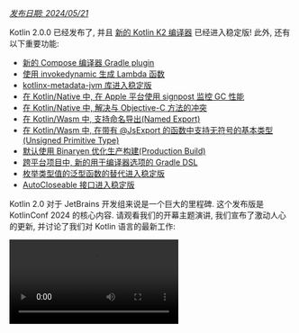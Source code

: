 [//]: # (title: Kotlin 2.0.0 中的新功能)

_[发布日期: 2024/05/21](releases.md#release-details)_

Kotlin 2.0.0 已经发布了, 并且 [新的 Kotlin K2 编译器](#kotlin-k2-compiler) 已经进入稳定版!
此外, 还有以下重要功能:

* [新的 Compose 编译器 Gradle plugin](#new-compose-compiler-gradle-plugin)
* [使用 invokedynamic 生成 Lambda 函数](#generation-of-lambda-functions-using-invokedynamic)
* [kotlinx-metadata-jvm 库进入稳定版](#the-kotlinx-metadata-jvm-library-is-stable)
* [在 Kotlin/Native 中, 在 Apple 平台使用 signpost 监控 GC 性能](#monitoring-gc-performance-with-signposts-on-apple-platforms)
* [在 Kotlin/Native 中, 解决与 Objective-C 方法的冲突](#resolving-conflicts-with-objective-c-methods)
* [在 Kotlin/Wasm 中, 支持命名导出(Named Export)](#support-for-named-export)
* [在 Kotlin/Wasm 中, 在带有 @JsExport 的函数中支持无符号的基本类型(Unsigned Primitive Type)](#support-for-unsigned-primitive-types-in-functions-with-jsexport)
* [默认使用 Binaryen 优化生产构建(Production Build)](#optimized-production-builds-by-default-using-binaryen)
* [跨平台项目中, 新的用于编译器选项的 Gradle DSL](#new-gradle-dsl-for-compiler-options-in-multiplatform-projects)
* [枚举类型值的泛型函数的替代进入稳定版](#stable-replacement-of-the-enum-class-values-generic-function)
* [AutoCloseable 接口进入稳定版](#stable-autocloseable-interface)

Kotlin 2.0 对于 JetBrains 开发组来说是一个巨大的里程碑.
这个发布版是 KotlinConf 2024 的核心内容.
请观看我们的开幕主题演讲, 我们宣布了激动人心的更新, 并讨论了我们对 Kotlin 语言的最新工作:

<video src="https://www.youtube.com/v/Ar73Axsz2YA" title="KotlinConf'24 - Keynote"/>

## IDE 支持 {id="ide-support"}

支持 Kotlin 2.0.0 的 Kotlin plugin 已经捆绑在最新的 IntelliJ IDEA 和 Android Studio 中.
你不需要在你的 IDE 中更新 Kotlin plugin.
你需要做的只是在你的构建脚本中 [变更 Kotlin 版本](configure-build-for-eap.md) 为 Kotlin 2.0.0.

* 关于 IntelliJ IDEA 对 Kotlin K2 编译器的支持, 请参见 [IDE 中的支持](#support-in-ides).
* 关于 IntelliJ IDEA 对 Kotlin 的支持, 请参见 [Kotlin 的发布版本](releases.md#ide-support).

## Kotlin K2 编译器 {id="kotlin-k2-compiler"}

完成 K2 编译器的道路是很漫长的, 但是现在 JetBrains 开发组终于准备好宣布它进入稳定版.
在 Kotlin 2.0.0 中, 默认使用新的 Kotlin K2 编译器, 并且它对于所有的编译目标平台都进入 [稳定版](components-stability.md):
JVM, Native, Wasm, 以及 JS.
新的编译器带来了很大的性能改善, 加快新的语言功能的开发, 统一了 Kotlin 支持的所有平台, 并为跨平台项目提供一个更好的架构.

JetBrains 开发组成功的编译了来自选定的用户项目以及内部项目的 1000 万行代码, 确保了新编译器的质量.
18,000 名开发者参与了编译器稳定化的过程, 在总计 80,000 项目中测试了新的 K2 编译器, 并报告他们发现的问题.

为了帮助使用者尽可能平滑的迁移到新编译器, 我们创建了 [K2 编译器迁移向导](k2-compiler-migration-guide.md).
这个向导解释了编译器的各种优点, 指出你可能遇到的各种变更, 并描述在必要的情况下如何回退到之前的版本.

在一篇 [Blog](https://blog.jetbrains.com/kotlin/2024/04/k2-compiler-performance-benchmarks-and-how-to-measure-them-on-your-projects/) 中,
我们讨论了 K2 编译器在不同项目中的性能.
如果你想要查看 K2 编译器性能的真实数据, 并找到如何在你自己的项目中收集性能基准的说明, 请阅读这篇 Blog.

你也可以观看 KotlinConf 2024 的这次演讲, 其中语言首席设计师 Michail Zarečenskij, 讨论了 Kotlin 和 K2 编译器中的功能演化:

<video src="https://www.youtube.com/v/tAGJ5zJXJ7w" title="Kotlin Language Features in 2.0 and Beyond"/>

### K2 编译器目前的限制 {id="current-k2-compiler-limitations"}

在你的 Gradle 项目中启用 K2 存在一些限制, 对于下面的情况, 可能影响使用低于 Gradle 8.3 版本的项目:

* 编译来自 `buildSrc` 的源代码.
* 编译包含的构建中的 Gradle plugin.
* 编译低于 Gradle 8.3 版本的项目中使用到的其它 Gradle plugin.
* 构建 Gradle plugin 依赖项.

如果你遇到上面提到的问题, 你可以通过下面的步骤来解决这些问题:

* 对 `buildSrc`, 任何 Gradle plugin, 以及它们的依赖项, 设置语言版本:

  ```kotlin
  kotlin {
      compilerOptions {
          languageVersion.set(org.jetbrains.kotlin.gradle.dsl.KotlinVersion.KOTLIN_1_9)
          apiVersion.set(org.jetbrains.kotlin.gradle.dsl.KotlinVersion.KOTLIN_1_9)
      }
  }
  ```

  > 如果你对指定的 task 配置语言和 API 版本, 这些值会覆盖由 `compilerOptions` 扩展设置的值.
  > 这种情况下, 语言和 API 版本不应该高于 1.9.
  >
  {style="note"}

* 更新你的项目的 Gradle 版本到 8.3 或更高版本.

### 智能类型转换(Smart Cast)的改进 {id="smart-cast-improvements"}

在特定的情况下, Kotlin 编译器能够将一个对象自动转换为一个类型, 省去你必须自己进行明确类型转换的麻烦.
这个功能称为 [智能类型转换](typecasts.md#smart-casts).
Kotlin K2 编译器能够在比以前更多的场景中进行智能类型转换.

在 Kotlin 2.0.0 中, 我们在以下方面, 对智能类型转换进行了改进:

* [局部变量与后续作用域(Further Scope)](#local-variables-and-further-scopes)
* [使用逻辑 `or` 操作符的类型检查](#type-checks-with-logical-or-operator)
* [内联(Inline)函数](#inline-functions)
* [函数类型的属性](#properties-with-function-types)
* [异常处理](#exception-handling)
* [自增(Increment)和自减(Decrement)操作符](#increment-and-decrement-operators)

#### 局部变量与后续作用域(Further Scope) {id="local-variables-and-further-scopes"}

以前, 如果一个变量在 `if` 条件中被计算为非 `null`, 那么变量会被智能类型转换.
这个变量的信息会在 `if` 代码块的作用域中继续共用.

但是, 如果你在 `if` 条件 **之外** 声明变量, 在 `if` 条件中将没有变量的信息可用, 因此它不能进行智能类型转换.
在 `when` 表达式 和 `while` 循环也会发生这样的情况.

从 Kotlin 2.0.0 开始, 如果你在 `if`, `when`, 或 `while` 条件中使用变量之前声明这个变量,
那么编译器收集的关于这个变量的所有信息, 都可以在相应的代码块中访问, 以进行智能类型转换.

如果你想要进行将布尔条件抽取到变量之类的操作, 这会很有用.
之后, 你可以给变量一个有意义的名称, 这样可以改善你的代码的可读性, 并且可以在后面的代码中重用这个变量.
例如:

```kotlin
class Cat {
    fun purr() {
        println("Purr purr")
    }
}

fun petAnimal(animal: Any) {
    val isCat = animal is Cat
    if (isCat) {
        // 在 Kotlin 2.0.0 中, 编译器能够访问 isCat 的信息,
        // 因此它知道 animal 已被智能类型转换为 Cat 类型.
        // 所以, 可以调用 purr() 函数.
        // 在 Kotlin 1.9.20 中, 编译器不知道这个智能类型转换信息
        // 因此调用 purr() 函数会发生错误.
        animal.purr()
    }
}

fun main() {
    val kitty = Cat()
    petAnimal(kitty)
    // 输出结果为: Purr purr
}
```
{kotlin-runnable="true" kotlin-min-compiler-version="2.0" id="kotlin-smart-casts-k2-local-variables" validate="false"}

#### 使用逻辑 or 操作符的类型检查 {id="type-checks-with-logical-or-operator"}

在 Kotlin 2.0.0 中, 如果你使用 `or` 操作符 (`||`) 将对象的类型检查组合起来, 会执行智能类型转换, 转换为它们最近的共通超类型.
在这次变更之前, 智能类型转换总是会转换为 `Any` 类型.

这种情况下, 你仍然需要手动检查对象类型, 然后才能访问它的属性, 或调用它的函数.
例如:

```kotlin
interface Status {
    fun signal() {}
}

interface Ok : Status
interface Postponed : Status
interface Declined : Status

fun signalCheck(signalStatus: Any) {
    if (signalStatus is Postponed || signalStatus is Declined) {
        // signalStatus 被智能类型转换为共通的超类型 Status
        signalStatus.signal()
        // 在 Kotlin 2.0.0 之前, signalStatus 被智能类型转换为 Any 类型,
        // 因此调用 signal() 函数会导致未解析的引用错误.
        // signal() 函数只有在另一次类型检查, 才能成功调用:

        // check(signalStatus is Status)
        // signalStatus.signal()
    }
}
```

> 共通超类型是联合类型(Union Type)的一种 **近似**.
> Kotlin 中不支持 [联合类型](https://en.wikipedia.org/wiki/Union_type).
>
{style="note"}

#### 内联(Inline)函数 {id="inline-functions"}

在 Kotlin 2.0.0 中, K2 编译器以不同的方式处理内联(Inline)函数, 使得它能够结合其它编译器分析, 来确定是否能够安全的进行智能类型转换.

具体来说, 内联函数现在被看作拥有一个隐含的 [`callsInPlace`](https://kotlinlang.org/api/latest/jvm/stdlib/kotlin.contracts/-contract-builder/calls-in-place.html)
契约(Contract).
这就意味着, 传递给内联函数的任何 Lambda 函数都会被原地调用(call in place).
由于 Lambda 函数被原地调用, 编译器就知道 Lambda 函数不会泄露它的函数 body 部中包含的任何变量的引用.

编译器使用这个信息, 结合其它编译器分析, 来决定是否能够对捕获的变量安全的进行智能类型转换.
例如:

```kotlin
interface Processor {
    fun process()
}

inline fun inlineAction(f: () -> Unit) = f()

fun nextProcessor(): Processor? = null

fun runProcessor(): Processor? {
    var processor: Processor? = null
    inlineAction {
        // 在 Kotlin 2.0.0 中, 编译器知道 processor 是一个局部变量,
        // inlineAction() 是一个内联函数, 因此对 processor 的引用不会泄露.
        // 所以, 可以安全的对 processor 进行智能类型转换.

        // 如果 processor 不为 null, processor 会被智能类型转换
        if (processor != null) {
            // 编译器知道 processor 不为 null, 因此不需要安全调用(safe call)
            processor.process()

            // 在 Kotlin 1.9.20, 你必须进行安全调用(safe call):
            // processor?.process()
        }

        processor = nextProcessor()
    }

    return processor
}
```

#### 函数类型的属性 {id="properties-with-function-types"}

在 Kotlin 的之前版本中, 有一个 bug, 导致类的函数类型的属性不能智能类型转换.
我们在 Kotlin 2.0.0 和 K2 编译器中修正了这个行为. 例如:

```kotlin
class Holder(val provider: (() -> Unit)?) {
    fun process() {
        // 在 Kotlin 2.0.0 中, 如果 provider 不为 null,
        // 那么 provider 会被智能类型转换
        if (provider != null) {
            // 编译器知道 provider 不为 null
            provider()

            // 在 1.9.20, 编译器不知道 provider 不为 null,
            // 因此会产生错误:
            // Reference has a nullable type '(() -> Unit)?', use explicit '?.invoke()' to make a function-like call instead
        }
    }
}
```

这个变更也适用于对 `invoke` 操作符进行重载(overload)的情况. 例如:

```kotlin
interface Provider {
    operator fun invoke()
}

interface Processor : () -> String

class Holder(val provider: Provider?, val processor: Processor?) {
    fun process() {
        if (provider != null) {
            provider()
            // 在 1.9.20 中, 编译器会产生错误:
            // Reference has a nullable type 'Provider?' use explicit '?.invoke()' to make a function-like call instead
        }
    }
}
```

#### 异常处理 {id="exception-handling"}

在 Kotlin 2.0.0 中, 我们对异常处理进行了改进, 使得智能类型转换信息能够传递到 `catch` 和 `finally` 代码块.
这个变更让你的代码更加安全, 因为编译器会追踪你的对象是不是可为 null 的类型. 例如:

```kotlin
//sampleStart
fun testString() {
    var stringInput: String? = null
    // stringInput 被智能类型转换为 String 类型
    stringInput = ""
    try {
        // 编译器知道 stringInput 不为 null
        println(stringInput.length)
        // 输出结果为: 0

        // 编译器拒绝之前的 stringInput 智能类型转换信息.
        // 现在 stringInput 的类型为 String?.
        stringInput = null

        // 产生一个异常
        if (2 > 1) throw Exception()
        stringInput = ""
    } catch (exception: Exception) {
        // 在 Kotlin 2.0.0, 编译器知道 stringInput 可以为 null,
        // 因此 stringInput 继续是可为 null 的类型.
        println(stringInput?.length)
        // 输出结果为: null

        // 在 Kotlin 1.9.20 中, 编译器认为这里不需要安全调用, 但这是不正确的.
    }
}

//sampleEnd
fun main() {
    testString()
}
```
{kotlin-runnable="true" kotlin-min-compiler-version="2.0" id="kotlin-smart-casts-k2-exception-handling"}

#### 自增(Increment)和自减(Decrement)操作符 {id="increment-and-decrement-operators"}

在 Kotlin 2.0.0 之前, 编译器不能理解在使用自增(Increment)或自减(Decrement)操作符之后, 对象类型可能会改变.
由于编译器不能准确的追踪对象类型, 你的代码可能会发生未解析的引用错误.
在 Kotlin 2.0.0 中, 解决了这个问题:

```kotlin
interface Rho {
    operator fun inc(): Sigma = TODO()
}

interface Sigma : Rho {
    fun sigma() = Unit
}

interface Tau {
    fun tau() = Unit
}

fun main(input: Rho) {
    var unknownObject: Rho = input

    // 检查 unknownObject 是否继承 Tau 接口
    // 注意, unknownObject 有可能同时继承 Rho 和 Tau 接口.
    if (unknownObject is Tau) {
        // 使用来自 Rho 接口的重载的 inc() 操作符.
        // 在 Kotlin 2.0.0 中, unknownObject 的类型被智能类型转换为 Sigma.
        ++unknownObject

        // 在 Kotlin 2.0.0 中, 编译器知道 unknownObject 的类型为 Sigma,
        // 因此可以成功的调用 sigma() 函数.
        unknownObject.sigma()

        // 在 Kotlin 1.9.20 中, 在 inc() 被调用时, 编译器不会进行智能类型转换,
        // 因此编译器仍然认为 unknownObject 的类型为 Tau.
        // 调用 sigma() 函数会抛出编译期错误.
        
        // 在 Kotlin 2.0.0 中, 编译器知道 unknownObject 类型为 Sigma,
        // 因此调用 tau() 函数会抛出编译期错误.
        unknownObject.tau()
        // Unresolved reference 'tau'

        // 在 Kotlin 1.9.20 中, 由于编译器错误的认为 unknownObject 类型为 Tau,
        // 因此可以调用 tau() 函数,
        // 但它会抛出 ClassCastException.
    }
}
```
{kotlin-runnable="true" kotlin-min-compiler-version="2.0" id="kotlin-smart-casts-k2-increment-decrement-operators" validate="false"}

### Kotlin Multiplatform 的改进 {id="kotlin-multiplatform-improvements"}

在 Kotlin 2.0.0 中, 我们在以下方面, 对与 Kotlin Multiplatform 相关的 K2 编译器进行了改进:

* [在编译时分离共通源代码和平台源代码](#separation-of-common-and-platform-sources-during-compilation)
* [预期与实际声明(Expected and Actual Declarations)的不同可见度级别](#different-visibility-levels-of-expected-and-actual-declarations)

#### 在编译时分离共通源代码和平台源代码 {id="separation-of-common-and-platform-sources-during-compilation"}

之前, Kotlin 编译器的设计使得它在编译时不能分离共通源代码集和平台源代码集.
结果, 共通代码可以访问平台代码, 导致平台之间的行为不同.
此外, 共通代码使用的一些编译器设置和依赖项也会被泄露到平台代码中.

在 Kotlin 2.0.0 中, 我们的新的 Kotlin K2 编译器的实现包括了编译方案的重新设计, 以确保共通源代码集和平台源代码集严格分离.
当你使用 [预期(Expected)与实际(Actual) 函数](multiplatform-expect-actual.md#expected-and-actual-functions) 时, 这个变更最为明显.
之前, 你的共通代码中的函数调用, 可以被解析为平台代码中的函数. 例如:

<table>
   <tr>
       <td>共通代码</td>
       <td>平台代码</td>
   </tr>
   <tr>
<td>

```kotlin
fun foo(x: Any) = println("common foo")

fun exampleFunction() {
    foo(42)
}
```

</td>
<td>

```kotlin
// JVM
fun foo(x: Int) = println("platform foo")

// JavaScript
// 在 JavaScript 平台上, 没有 foo() 函数的重载
```

</td>
</tr>
</table>

在这个示例中, 共通代码运行在不同平台上时, 会出现不同的行为:

* 在 JVM 平台上, 在共通代码中调用 `foo()` 函数, 导致平台代码的 `foo()` 函数被调用,
  结果是 `platform foo`.
* 在 JavaScript 平台上, 在共通代码中调用 `foo()` 函数导致, 共通代码的 `foo()` 函数被调用,
  结果是 `common foo`, 因为平台代码中没有这个函数可用.

在 Kotlin 2.0.0 中, 共通代码不能访问平台代码, 因此两个平台都会成功的将 `foo()` 函数解析为共通代码中的 `foo()` 函数 : `common foo`.

除了改进平台之间的行为一致性之外, 我们还努力修正了在 IntelliJ IDEA 或 Android Studio 与编译器之间存在行为冲突的情况.
例如, 当你使用 [预期类与实际类](multiplatform-expect-actual.md#expected-and-actual-classes) 时,
会发生下面的情况:

<table>
   <tr>
       <td>共通代码</td>
       <td>平台代码</td>
   </tr>
   <tr>
<td>

```kotlin
expect class Identity {
    fun confirmIdentity(): String
}

fun common() {
    // 在 2.0.0 之前,
    // 会导致 IDE 独有的错误
    Identity().confirmIdentity()
    // RESOLUTION_TO_CLASSIFIER : Expected class
    // Identity has no default constructor.
}
```

</td>
<td>

```kotlin
actual class Identity {
    actual fun confirmIdentity() = "expect class fun: jvm"
}
```

</td>
</tr>
</table>

在这个示例中, 预期类 `Identity` 没有默认构造器, 因此在共通代码中不能成功的调用.
之前, 只有 IDE 会报告这个错误, 但在 JVM 上代码仍然能够成功编译.
但是, 现在编译器能够正确的报告错误:

```none
Expected class 'expect class Identity : Any' does not have default constructor
```

##### 解析行为不会变化的情况 {id="when-resolution-behavior-doesn-t-change"}

我们还在迁移到新的编译方案的过程中, 因此当你调用不在同一个源代码集的函数时, 解析行为仍然相同.
这个差别主要出现在, 你在共通代码中使用来自重载的情况.

假设你有一个库, 其中有 2 个 `whichFun()` 函数, 带有不同的签名:

```kotlin
// 示例库

// 模块: common
fun whichFun(x: Any) = println("common function")

// 模块: JVM
fun whichFun(x: Int) = println("platform function")
```

如果你在共通代码中调用 `whichFun()` 函数, 会被解析为库中参数类型最接近的函数:

```kotlin
// 一个在 JVM 编译目标上使用这个示例库的项目

// 模块: common
fun main() {
    whichFun(2)
    // 输出结果为: platform function
}
```

相比之下, 如果你在相同的源代码集中为 `whichFun()` 声明重载, 那么函数调用会被解析为共通代码中的函数,
因为你的代码不能访问平台相关的版本:

```kotlin
// 没有使用示例库

// 模块: common
fun whichFun(x: Any) = println("common function")

fun main() {
    whichFun(2)
    // 输出结果为: common function
}

// 模块: JVM
fun whichFun(x: Int) = println("platform function")
```

与跨平台库类似, 由于 `commonTest` 模块是在单独的源代码集中, 因此它仍然能够访问平台相关的代码.
因此, `commonTest` 模块中的函数调用的解析, 与旧的编译方案的行为相同.

将来, 这些保留不变的情况, 会变得与新的编译方案更加一致.

#### 预期与实际声明(Expected and Actual Declarations)的不同可见度级别 {id="different-visibility-levels-of-expected-and-actual-declarations"}

在 Kotlin 2.0.0 之前, 如果你在 Kotlin Multiplatform 项目中使用 [预期与实际声明(Expected and Actual Declarations)](multiplatform-expect-actual.md), 它们必须具有相同的 [可见度级别](visibility-modifiers.md).
Kotlin 2.0.0 现在也支持不同的可见度级别, 但 **只允许** 实际声明比预期声明 _更加_ 宽松.
例如:

```kotlin
expect internal class Attribute // 可见度为 internal
actual class Attribute          // 可见度默认为 public, 更加宽松
```

类似的, 如果你在实际声明中使用 [类型别名](type-aliases.md), **低层类型** 的可见度应该与预期声明相同, 或更加宽松.
例如:

```kotlin
expect internal class Attribute                 // 可见度为 internal
internal actual typealias Attribute = Expanded

class Expanded                                  // 可见度默认为 public, 更加宽松
```

### 编译器 plugin 支持 {id="compiler-plugins-support"}

目前, Kotlin K2 编译器支持以下 Kotlin 编译器 plugin:

* [`all-open`](all-open-plugin.md)
* [AtomicFU](https://github.com/Kotlin/kotlinx-atomicfu)
* [`jvm-abi-gen`](https://github.com/JetBrains/kotlin/tree/master/plugins/jvm-abi-gen)
* [`js-plain-objects`](https://github.com/JetBrains/kotlin/tree/master/plugins/js-plain-objects)
* [kapt](whatsnew1920.md#preview-kapt-compiler-plugin-with-k2)
* [Lombok](lombok.md)
* [`no-arg`](no-arg-plugin.md)
* [Parcelize](https://plugins.gradle.org/plugin/org.jetbrains.kotlin.plugin.parcelize)
* [SAM with receiver](sam-with-receiver-plugin.md)
* [serialization](serialization.md)
* [Power-assert](power-assert.md)

此外, Kotlin K2 编译器还支持:

* [Jetpack Compose](https://developer.android.com/jetpack/compose) 编译器 plugin 2.0.0,
  [已被移动进入到 Kotlin 代码仓库](https://android-developers.googleblog.com/2024/04/jetpack-compose-compiler-moving-to-kotlin-repository.html).
* [Kotlin Symbol Processing (KSP) plugin](ksp-overview.md) 从 [KSP2](https://android-developers.googleblog.com/2023/12/ksp2-preview-kotlin-k2-standalone.html) 开始的版本.

> 如果你使用任何其它编译器 plugin, 请查看它们的文档, 确定它们是否与 K2 兼容.
>
{style="tip"}

### Kotlin Power-assert 编译器 plugin (实验性功能) {id="experimental-kotlin-power-assert-compiler-plugin"}

> Kotlin Power-assert plugin 是 [实验性功能](components-stability.md#stability-levels-explained).
> 它随时有可能变更.
>
{style="warning"}

Kotlin 2.0.0 引入了实验性的 Power-assert 编译器 plugin.
这个 plugin 会在失败消息中包含上下文信息, 让调试更加容易, 更加高效, 改善编写测试的体验.

开发者经常需要使用复杂的断言库来编写有效的测试.
Power-assert plugin 能够简化这个过程, 它会自动生成失败消息, 其中包含断言表达式的中间值.
这可以帮助开发者款素理解测试失败的原因.

当一个断言在测试中失败时, 改进的错误消息会显示断言中所有变量和子表达式的值, 可以清楚的看出, 是条件的哪部分导致了失败.
对于检查多个条件的复杂断言, 这会特别有用.

要在你的项目中启用这个 plugin, 请在你的 `build.gradle(.kts)` 文件中配置它:

<tabs group="build-script">
<tab title="Kotlin" group-key="kotlin">

```kotlin
plugins {
    kotlin("multiplatform") version "2.0.0"
    kotlin("plugin.power-assert") version "2.0.0"
}

powerAssert {
    functions = listOf("kotlin.assert", "kotlin.test.assertTrue")
}
```

</tab>
<tab title="Groovy" group-key="groovy">

```groovy
plugins {
    id 'org.jetbrains.kotlin.multiplatform' version '2.0.0'
    id 'org.jetbrains.kotlin.plugin.power-assert' version '2.0.0'
}

powerAssert {
    functions = ["kotlin.assert", "kotlin.test.assertTrue"]
}
```

</tab>
</tabs>

详情请参见 [Kotlin Power-assert plugin 文档](power-assert.md).

### 如何启用 Kotlin K2 编译器 {id="how-to-enable-the-kotlin-k2-compiler"}

从 Kotlin 2.0.0 开始, Kotlin K2 编译器默认启用. 不需要额外的操作.

### 在 Kotlin Playground 中试用 Kotlin K2 编译器 {id="try-the-kotlin-k2-compiler-in-kotlin-playground"}

Kotlin Playground 支持 2.0.0 发布版. [去看看吧!](https://pl.kotl.in/czuoQprce)

### IDE 中的支持 {id="support-in-ides"}

默认情况下, IntelliJ IDEA 和 Android Studio 仍然使用之前的编译器进行代码分析, 代码完成, 高亮, 以及其它与 IDE 相关的功能.
要在你的 IDE 中得到完整的 Kotlin 2.0 体验, 请启用 K2 模式.

在你的 IDE 中, 进入 **Settings** | **Languages & Frameworks** | **Kotlin**, 并选择 **Enable K2 mode** 选项.
IDE 使用它的 K2 模式分析你的代码.

![启用 K2 模式](k2-mode.png){width=200}

启用 K2 模式之后, 由于编译器行为的变化, 你可能会注意到 IDE 分析中的不同.
关于新的 K2 编译器与以前版本的不同, 详情请参见我们的 [迁移向导](k2-compiler-migration-guide.md).

* 关于 K2 模式, 更多详情请参见 [我们的 Blog](https://blog.jetbrains.com/idea/2024/11/k2-mode-becomes-stable/).
* 我们正在积极收集关于 K2 模式的反馈意见, 因此请在我们的 [公开 Slack 频道](https://kotlinlang.slack.com/archives/C0B8H786P) 中分享你的看法.

### 留下你对新的 K2 编译器的反馈意见 {id="leave-your-feedback-on-the-new-k2-compiler"}

我们非常感谢你的反馈意见!

* 如果你遇到的新的 K2 编译器的任何问题, 请在 [我们的问题追踪系统](https://kotl.in/issue) 中报告.
* [启用 "Send usage statistics" 选项](https://www.jetbrains.com/help/idea/settings-usage-statistics.html),
  允许 JetBrains 收集关于 K2 使用状况的匿名数据.

## Kotlin/JVM {id="kotlin-jvm"}

从 2.0.0 版开始, 编译器能够生成包含 Java 22 字节码的类.
这个版本还带来了以下变更:

* [使用 invokedynamic 生成 Lambda 函数](#generation-of-lambda-functions-using-invokedynamic)
* [kotlinx-metadata-jvm 库进入稳定版](#the-kotlinx-metadata-jvm-library-is-stable)

### 使用 invokedynamic 生成 Lambda 函数 {id="generation-of-lambda-functions-using-invokedynamic"}

Kotlin 2.0.0 引入了一个新的默认方法, 使用 `invokedynamic` 生成 Lambda 函数.
这个变更与传统的生成匿名类相比, 减少了应用程序的二进制文件大小.

从第一个版本开始, Kotlin 会将 Lambda 生成为匿名类.
但是, 从 [Kotlin 1.5.0](whatsnew15.md#lambdas-via-invokedynamic) 开始, 可以通过 `-Xlambdas=indy` 编译器选项, 生成 `invokedynamic`.
在 Kotlin 2.0.0 中, `invokedynamic` 成为 Lambda 生成的默认方法.
这个方法产生更小的二进制文件, 并使 Kotlin 与 JVM 优化保持一致, 确保应用程序能够收益于现在的和未来的 JVM 性能改进.

目前, 与通常的 Lambda 编译相比, 存在 3 个限制:

* 编译为 `invokedynamic` 的 Lambda 不能序列化.
* 实验性的 [`reflect()`](https://kotlinlang.org/api/latest/jvm/stdlib/kotlin.reflect.jvm/reflect.html)
  API 不支持使用 `invokedynamic` 生成的 Lambda.
* 在这样的 Lambda 上调用 `.toString()` 会产生可读性更差的字符串表达:

```kotlin
fun main() {
    println({})

    // 使用 Kotlin 1.9.24 和反射功能, 使用
    // () -> kotlin.Unit
    
    // 使用 Kotlin 2.0.0, 使用
    // FileKt$$Lambda$13/0x00007f88a0004608@506e1b77
}
```

要保留生成 Lambda 函数的原来的行为, 你可以使用以下方法中的某一种:

* 对特定的 Lambda 标注 `@JvmSerializableLambda` 注解.
* 使用编译器选项 `-Xlambdas=class`, 对模块中所有的 Lambda, 使用原来的方法生成.

### kotlinx-metadata-jvm 库进入稳定版 {id="the-kotlinx-metadata-jvm-library-is-stable"}

在 Kotlin 2.0.0 中, `kotlinx-metadata-jvm` 库进入 [稳定版](components-stability.md#stability-levels-explained).
现在这个库改为使用 `kotlin` 包, 以及对应的座标(coordinate), 你可以通过 `kotlin-metadata-jvm` (没有 "x") 找到它.

之前, `kotlinx-metadata-jvm` 库拥有独自的发布方案和版本.
现在, 我们将构建和发布 `kotlin-metadata-jvm` 的更新, 作为 Kotlin 发布循环的一部分,
提供与 Kotlin 标准库相同的向后兼容性保证.

`kotlin-metadata-jvm` 库提供一个 API, 读取和修改 Kotlin/JVM 编译器生成的二进制文件的元数据(metadata).

<!-- Learn more about the `kotlinx-metadata-jvm` library in the [documentation](kotlin-metadata-jvm.md). -->

## Kotlin/Native {id="kotlin-native"}

这个版本带来了以下变更:

* [使用 signpost 监控 GC 性能](#monitoring-gc-performance-with-signposts-on-apple-platforms)
* [解决与 Objective-C 方法的冲突](#resolving-conflicts-with-objective-c-methods)
* [修改了 Kotlin/Native 中编译器参数的 log 级别](#changed-log-level-for-compiler-arguments)
* [向 Kotlin/Native 明确添加了标准库和平台依赖项](#explicitly-added-standard-library-and-platform-dependencies-to-kotlin-native)
* [Gradle 配置缓存中的 Task 错误](#tasks-error-in-gradle-configuration-cache)

### 在 Apple 平台使用 signpost 监控 GC 性能 {id="monitoring-gc-performance-with-signposts-on-apple-platforms"}

之前, 只能通过查看日志来监控 Kotlin/Native 的垃圾收集器(Garbage Collector, GC)的性能.
但是, 这些日志没有与 Xcode Instruments 集成, 它是一种用来调查 iOS App 性能问题的常用工具包.

从 Kotlin 2.0.0 开始, GC 使用 Instruments 中的 signpost 来报告暂停.
Signpost 允许定制你的 App 中的日志, 因此, 现在调试 iOS App 的性能时, 你可以检查应用程序的冻结是不是由 GC 暂停引起的.

关于 GC 性能分析, 详情请参见 [文档](native-memory-manager.md#monitor-gc-performance).

### 解决与 Objective-C 方法的冲突 {id="resolving-conflicts-with-objective-c-methods"}

Objective-C 方法可以有不同的名称, 但使用相同的数量和类型的参数.
例如,
[`locationManager:didEnterRegion:`](https://developer.apple.com/documentation/corelocation/cllocationmanagerdelegate/1423560-locationmanager?language=objc)
和 [`locationManager:didExitRegion:`](https://developer.apple.com/documentation/corelocation/cllocationmanagerdelegate/1423630-locationmanager?language=objc).
在 Kotlin 中, 这些方法拥有相同的签名, 试图使用它们会导致重载(overload)冲突的错误.

以前, 你需要手动压制冲突的重载, 以避免这个编译错误.
为了改善 Kotlin 与 Objective-C 的互操作性, Kotlin 2.0.0 引入了新的 `@ObjCSignatureOverride` 注解.

这个注解指示 Kotlin 编译器忽略冲突的重载, 应对从 Objective-C 类继承了带有相同参数类型但不同参数名称的多个函数的情况.

适用这个注解也比普遍的压制错误更加安全. 这个注解只能用于覆盖 Objective-C 方法的情况,
这些方法受到支持并经过测试, 而普遍的压制错误可能会隐藏重要的错误, 并导致静默的代码破坏.

### 修改了编译器参数的 log 级别 {id="changed-log-level-for-compiler-arguments"}

在这个发布版中, Kotlin/Native Gradle task (例如 `compile`, `link`, 和
`cinterop`) 中的编译器参数 log 级别, 从 `info` 变更为 `debug`.

使用 `debug` 作为默认值, log 级别与其他 Gradle 编译 task 保持一致, 并提供详细的调试信息, 包括所有的编译器参数.

### 向 Kotlin/Native 明确添加了标准库和平台依赖项 {id="explicitly-added-standard-library-and-platform-dependencies-to-kotlin-native"}

之前, Kotlin/Native 编译器会隐含的解析标准库和平台依赖项, 导致Kotlin Gradle plugin 在不同的 Kotlin 编译目标上的工作方式不一致.

现在, 每个 Kotlin/Native Gradle 编译都会通过 `compileDependencyFiles` [编译参数](multiplatform-dsl-reference.md#compilation-parameters),
在它的编译期库路径中明确的包含标准库和平台依赖项.

### Gradle 配置缓存中的 Task 错误 {id="tasks-error-in-gradle-configuration-cache"}

从 Kotlin 2.0.0 开始, 你可能会遇到配置缓存错误, 显示以下消息:
`invocation of Task.project at execution time is unsupported`.

这个错误出现在 `NativeDistributionCommonizerTask` 和 `KotlinNativeCompile` 等 task 中.

但是, 这是一个虚假的错误.
底层问题是存在与 Gradle 配置缓存不兼容的 task, 例如 `publish*` task.

你可能无法立即理解这个差异, 因为错误消息指出了一个不同的根本原因.

由于错误报告没有明确的说明正确的错误原因, [Gradle 开发组正在处理这个问题, 以修正错误报告](https://github.com/gradle/gradle/issues/21290).

## Kotlin/Wasm {id="kotlin-wasm"}

Kotlin 2.0.0 改善了性能, 以及与 JavaScript 的互操作性:

* [默认使用 Binaryen 优化生产构建(Production Build)](#optimized-production-builds-by-default-using-binaryen)
* [支持命名导出(Named Export)](#support-for-named-export)
* [在带有 `@JsExport` 的函数中支持无符号的基本类型(Unsigned Primitive Type)](#support-for-unsigned-primitive-types-in-functions-with-jsexport)
* [在 Kotlin/Wasm 中生成 TypeScript 声明文件](#generation-of-typescript-declaration-files-in-kotlin-wasm)
* [支持捕获 JavaScript 异常](#support-for-catching-javascript-exceptions)
* [新的异常处理方案, 可以作为选项使用](#new-exception-handling-proposal-is-now-supported-as-an-option)
* [`withWasm()` 函数分为 JS 和 WASI 变体](#the-withwasm-function-is-split-into-js-and-wasi-variants)

### 默认使用 Binaryen 优化生产构建(Production Build) {id="optimized-production-builds-by-default-using-binaryen"}

Kotlin/Wasm 工具链现在会对所有的项目, 在生产编译过程中使用 [Binaryen](https://github.com/WebAssembly/binaryen) 工具, 而不是以前的手动设置方案.
根据我们的估计, 它应该能够改善运行期性能, 并减少你的项目的二进制文件大小.

> 这个变更只影响生产编译. 开发编译的过程继续保持不变.
>
{style="note"}

### 支持命名导出(Named Export) {id="support-for-named-export"}

之前, 来自 Kotlin/Wasm 的所有导出声明, 在导入到 JavaScript 时使用默认导出:

```javascript
//JavaScript:
import Module from "./index.mjs"

Module.add()
```

现在, 你可以使用名称导入每个标记了 `@JsExport` 的 Kotlin 声明:

```kotlin
// Kotlin:
@JsExport
fun add(a: Int, b: Int) = a + b
```

```javascript
//JavaScript:
import { add } from "./index.mjs"
```

命名导出使得在 Kotlin 和 JavaScript 模块之间共用代码更加容易.
它改进了可读性, 并帮助你管理模块之间的依赖.

### 在带有 @JsExport 的函数中支持无符号的基本类型(Unsigned Primitive Type) {id="support-for-unsigned-primitive-types-in-functions-with-jsexport"}

从 Kotlin 2.0.0 开始, 你可以在带有 `@JsExport` 注解的外部声明和函数中, 使用 [无符号的基本类型(Unsigned Primitive Type)](unsigned-integer-types.md), 这个注解让 Kotlin/Wasm 函数可以在 JavaScript 代码 中使用.

之前的版本存在限制, 在导出和外部声明中不能直接使用 [无符号的基本类型](unsigned-integer-types.md),
这个功能可以缓解这个限制.

现在你可以导出使用无符号基本类型作为返回类型或参数类型的函数, 并使用那些返回或使用无符号基本类型的外部声明.

关于 Kotlin/Wasm 与 JavaScript 的互操作性, 详情请参见 [文档](wasm-js-interop.md#use-javascript-code-in-kotlin).

### 在 Kotlin/Wasm 中生成 TypeScript 声明文件 {id="generation-of-typescript-declaration-files-in-kotlin-wasm"}

> 在 Kotlin/Wasm 中生成 TypeScript 声明文件是 [实验性功能](components-stability.md#stability-levels-explained).
> 它随时有可能变更或被删除.
>
{style="warning"}

在 Kotlin 2.0.0 中, Kotlin/Wasm 编译器现在能够根据你的 Kotlin 代码中的任何 `@JsExport` 声明生成 TypeScript 定义.
这些定义可以供 IDE 和 JavaScript 工具使用, 用来提供代码自动完成, 帮助进行类型检查, 并使在 JavaScript 中包含 Kotlin 代码变得更加容易.

Kotlin/Wasm 编译器会收集任何标记了 `@JsExport` 的 [顶级函数](wasm-js-interop.md#functions-with-the-jsexport-annotation),
并自动在一个 `.d.ts` 文件中生成 TypeScript 定义.

要生成 TypeScript 定义, 请在你的 `build.gradle(.kts)` 文件中, 在 `wasmJs {}` 代码块中,
添加 `generateTypeScriptDefinitions()` 函数:

```kotlin
kotlin {
    wasmJs {
        binaries.executable()
        browser {
        }
        generateTypeScriptDefinitions()
    }
}
```

### 支持捕获 JavaScript 异常 {id="support-for-catching-javascript-exceptions"}

之前, Kotlin/Wasm 代码不能捕获 JavaScript 异常, 因此难以处理由程序的 JavaScript 端产生的错误.

在 Kotlin 2.0.0 中, 我们实现了在 Kotlin/Wasm 中捕获 JavaScript 异常的功能.
这个实现允许你使用 `try-catch` 代码块, 捕获特定的类型, 例如 `Throwable` 或 `JsException`,
来正确的处理这些错误.

此外, 帮助代码无论是否发生异常都会执行的 `finally` 代码块, 也能正常工作了.
尽管我们引入了对捕获 JavaScript 异常的支持, 但在 JavaScript 异常发生时,
不会提供额外的信息, 例如调用栈.
但是, [我们正在努力实现这些功能](https://youtrack.jetbrains.com/issue/KT-68185/WasmJs-Attach-js-exception-object-to-JsException).

### 新的异常处理方案, 可以作为选项使用 {id="new-exception-handling-proposal-is-now-supported-as-an-option"}

在这个发布版中, 我们在 Kotlin/Wasm 中引入了对 WebAssembly 新版本 [异常处理方案](https://github.com/WebAssembly/exception-handling/blob/main/proposals/exception-handling/Exceptions.md)
的支持.

这个更新确保新的方案符合 Kotlin 的要求, 允许在只支持方案最新版本的虚拟机上使用 Kotlin/Wasm.

请使用 `-Xwasm-use-new-exception-proposal` 编译器选项来启用新的异常处理方案, 这个选项默认关闭.

### withWasm() 函数分为 JS 和 WASI 变体 {id="the-withwasm-function-is-split-into-js-and-wasi-variants"}

用来为层级结构模板提供 Wasm 编译目标的 `withWasm()` 函数, 已被废弃,
改为使用专门的 `withWasmJs()` 和 `withWasmWasi()` 函数.

现在你可以在树定义中, 将 WASI 和 JS 编译目标分离到不同的组.

## Kotlin/JS {id="kotlin-js"}

除了其它变更之外, 这个版本还为 Kotlin 带来了现代 JS 编译, 支持更多来自 ES2015 标准的功能:

* [新的编译目标](#new-compilation-target)
* [使用 ES2015 生成器(Generator) 编译挂起函数](#suspend-functions-as-es2015-generators)
* [向 main 函数传递参数](#passing-arguments-to-the-main-function)
* [对 Kotlin/JS 项目的逐个文件编译](#per-file-compilation-for-kotlin-js-projects)
* [集合互操作性的改善](#improved-collection-interoperability)
* [支持 createInstance()](#support-for-createinstance)
* [支持类型安全的普通(plain) JavaScript 对象](#support-for-type-safe-plain-javascript-objects)
* [支持 npm 包管理器](#support-for-npm-package-manager)
* [编译 task 的变更](#changes-to-compilation-tasks)
* [不再支持旧的 Kotlin/JS JAR artifact](#discontinuing-legacy-kotlin-js-jar-artifacts)

### 新的编译目标 {id="new-compilation-target"}

在 Kotlin 2.0.0 中, 我们对 Kotlin/JS 添加了一个新的编译目标, `es2015`.
这是一种新的方式, 可以在 Kotlin 中一次性启用所有的 ES2015 功能支持.

你可以在 `build.gradle(.kts)` 文件中这样设置:

```kotlin
kotlin {
    js {
        compilerOptions {
            target.set("es2015")
        }
    }
}
```

新的编译目标会自动启用 [ES 类和模块](whatsnew19.md#experimental-support-for-es2015-classes-and-modules),
以及新支持的 [ES 生成器](#suspend-functions-as-es2015-generators).

### 使用 ES2015 生成器(Generator) 编译挂起函数 {id="suspend-functions-as-es2015-generators"}

这个发布版引入了对 ES2015 生成器(Generator) 的 [实验性](components-stability.md#stability-levels-explained) 支持,
用于编译 [挂起函数](composing-suspending-functions.md).

使用生成器而不是状态机, 能够改善你的项目的最终捆绑包(bundle)大小.
例如, JetBrains 开发组通过使用 ES2015 生成器, 成功的将它的 Space 项目的捆绑包大小减少了 20%.

[关于 ES2015 (ECMAScript 2015, ES6), 详情请参见官方文档](https://262.ecma-international.org/6.0/).

### 向 main 函数传递参数 {id="passing-arguments-to-the-main-function"}

从 Kotlin 2.0.0 开始, 你可以为 `main()` 函数指定 `args` 的来源.
这个功能使得使用命令行和传递参数变得更加容易.

要使用这个功能, 请使用新的 `passAsArgumentToMainFunction()` 函数定义 `js {}` 代码块, 这个函数返回一个字符串数组:

```kotlin
kotlin {
    js {
        binary.executable()
        passAsArgumentToMainFunction("Deno.args")
    }
}
```

函数会在运行期执行. 它接受 JavaScript 表达式, 并将它用作 `args: Array<String>` 参数,
而不是 `main()` 函数调用.

而且, 如果你使用 Node.js 运行环境, 你可以利用一个特殊的别名.
使用它, 你可以将 `process.argv` 传递给 `args` 参数, 而不是每次都手动添加它:

```kotlin
kotlin {
    js {
        binary.executable()
        nodejs {
            passProcessArgvToMainFunction()
        }
    }
}
```

### 对 Kotlin/JS 项目的逐个文件编译 {id="per-file-compilation-for-kotlin-js-projects"}

Kotlin 2.0.0 对 Kotlin/JS 项目的输出引入了一个新的粒度选项.
你现在可以设置逐个文件的编译, 为每个 Kotlin 文件生成一个 JavaScript 文件.
它有助于显著优化最终捆绑包(bundle)的大小, 并改善程序的装载时间.

之前, 只有 2 个输出选项. Kotlin/JS 编译器可以为整个项目生成单个 `.js` 文件.
但是, 这个文件可能太大, 不便于使用.
只要你想使用来自你项目的一个函数, 你就不得不包含整个 JavaScript 文件作为依赖项.
或者, 你也可以配置编译, 对每个项目模块生成单独的 `.js` 文件.
这仍然是默认的选项.

由于模块文件也可能太大, 因此在 Kotlin 2.0.0 中, 我们添加了一个更加细粒度的输出,
为每个 Kotlin 文件生成 1 个 JavaScript 文件(如果文件包含导出声明, 则生成 2 个JavaScript 文件).
要启用逐个文件编译模式, 请执行以下步骤:

1. 向你的构建文件添加 [`useEsModules()`](whatsnew19.md#experimental-support-for-es2015-classes-and-modules) 函数,
   以支持 ECMAScript 模块:

   ```kotlin
   // build.gradle.kts
   kotlin {
       js(IR) {
           useEsModules() // 启用 ES2015 模块
           browser()
       }
   }
   ```

   你也可以使用新的 `es2015` [编译目标](#new-compilation-target) 做到这一点.

2. 适用 `-Xir-per-file` 编译器选项, 或更新你的 `gradle.properties` 文件, 如下:

   ```none
   # gradle.properties
   kotlin.js.ir.output.granularity=per-file // 默认设定是 `per-module`
   ```

### 集合互操作性的改善 {id="improved-collection-interoperability"}

从 Kotlin 2.0.0 开始, 可以将签名中包含 Kotlin 集合类型的声明导出到 JavaScript (以及 TypeScript).
对于 `Set`, `Map`, 和 `List` 集合类型, 以及它们的可变(Mutable)类型, 都是如此.

要在 JavaScript 中使用 Kotlin 集合, 首先要对需要的声明标注
[`@JsExport`](https://kotlinlang.org/api/latest/jvm/stdlib/kotlin.js/-js-export/) 注解:

```kotlin
// Kotlin
@JsExport
data class User(
    val name: String,
    val friends: List<User> = emptyList()
)

@JsExport
val me = User(
    name = "Me",
    friends = listOf(User(name = "Kodee"))
)
```

然后你就可以在 JavaScript 中, 象通常的 JavaScript 数组一样使用它们:

```javascript
// JavaScript
import { User, me, KtList } from "my-module"

const allMyFriendNames = me.friends
    .asJsReadonlyArrayView()
    .map(x => x.name) // ['Kodee']
```

> 不幸的是, 还不能在 JavaScript 中创建 Kotlin 集合.
> 我们计划在 Kotlin 2.0.20 中添加这个功能.
>
{style="note"}

### 支持 createInstance() {id="support-for-createinstance"}

从 Kotlin 2.0.0 开始, 你可以在 Kotlin/JS 编译目标中使用
[`createInstance()`](https://kotlinlang.org/api/latest/jvm/stdlib/kotlin.reflect.full/create-instance.html)
函数.
之前, 这个函数只能在 JVM 中使用.

这个函数来自 [KClass](https://kotlinlang.org/api/latest/jvm/stdlib/kotlin.reflect/-k-class/) 接口,
它创建指定的类的一个新的实例, 对于获得一个 Kotlin 类的运行期引用很有用.

### 支持类型安全的普通(plain) JavaScript 对象 {id="support-for-type-safe-plain-javascript-objects"}

> `js-plain-objects` plugin 是 [实验性功能](components-stability.md#stability-levels-explained).
> 它随时有可能变更或被删除.
> `js-plain-objects` plugin **只** 支持 K2 编译器.
>
{style="warning"}

为了更容易的使用 JavaScript API, 在 Kotlin 2.0.0 中, 我们提供了一个新的 plugin: [`js-plain-objects`](https://github.com/JetBrains/kotlin/tree/master/plugins/js-plain-objects),
你可以使用它创建类型安全的普通(plain) JavaScript 对象.
这个 plugin 检查你的代码中带有 `@JsPlainObject` 注解的所有 [外部接口](wasm-js-interop.md#external-interfaces),
并添加:

* 同伴对象(Companion Object)中的一个内联的 `invoke` 操作符函数, 你可以将它用作构造器.
* 一个 `.copy()` 函数, 你可以用它创建你的对象的一个拷贝, 同时修改它的一些属性.

例如:

```kotlin
import kotlinx.js.JsPlainObject

@JsPlainObject
external interface User {
    var name: String
    val age: Int
    val email: String?
}

fun main() {
    // 创建一个 JavaScript 对象
    val user = User(name = "Name", age = 10)
    // 复制这个对象, 并添加一个 email
    val copy = user.copy(age = 11, email = "some@user.com")

    println(JSON.stringify(user))
    // 输出结果为: { "name": "Name", "age": 10 }
    println(JSON.stringify(copy))
    // 输出结果为: { "name": "Name", "age": 11, "email": "some@user.com" }
}
```

通过这种方式创建任何 JavaScript 对象都更加安全, 因为你可以在编译期看到错误, 甚至你的 IDE 还可以高亮显示错误,
而不是在运行期才能看到错误.

考虑下面的示例, 它使用一个 `fetch()` 函数与 JavaScript API 交互, 使用外部接口描述 JavaScript 对象的形式:

```kotlin
import kotlinx.js.JsPlainObject

@JsPlainObject
external interface FetchOptions {
    val body: String?
    val method: String
}

// 对 Window.fetch 的封装
suspend fun fetch(url: String, options: FetchOptions? = null) = TODO("Add your custom behavior here")

// 会发生编译期错误, 因为 "metod" 不能识别为 method
fetch("https://google.com", options = FetchOptions(metod = "POST"))
// 会发生编译期错误, 因为 method 是必须的
fetch("https://google.com", options = FetchOptions(body = "SOME STRING")) 
```

相比之下, 如果你使用 `js()` 函数, 而不是创建你的 JavaScript 对象,
就只能在运行期发现错误, 或者根本不会发生错误:

```kotlin
suspend fun fetch(url: String, options: FetchOptions? = null) = TODO("Add your custom behavior here")

// 不会发生错误. 因为 "metod" 无法识别, 会使用错误的 method(GET).
fetch("https://google.com", options = js("{ metod: 'POST' }"))

// 默认会使用 GET method. 会发生运行期错误, 因为不应该出现 body.
fetch("https://google.com", options = js("{ body: 'SOME STRING' }"))
// TypeError: Window.fetch: HEAD or GET Request cannot have a body
```

要使用 `js-plain-objects` plugin, 请向你的 `build.gradle(.kts)` 文件添加以下内容:

<tabs group="build-script">
<tab title="Kotlin" group-key="kotlin">

```kotlin
plugins {
    kotlin("plugin.js-plain-objects") version "2.0.0"
}
```

</tab>
<tab title="Groovy" group-key="groovy">

```groovy
plugins {
    id "org.jetbrains.kotlin.plugin.js-plain-objects" version "2.0.0"
}
```

</tab>
</tabs>

### 支持 npm 包管理器 {id="support-for-npm-package-manager"}

之前, Kotlin Multiplatform Gradle plugin 只能使用 [Yarn](https://yarnpkg.com/lang/en/) 作为包管理器, 来下载和安装 npm 依赖项.
从 Kotlin 2.0.0 开始, 你可以改为使用 [npm](https://www.npmjs.com/) 作为你的包管理器.
使用 npm 作为包管理器, 意味着在你的设置过程中, 减少了一个需要管理的工具.

为了保持向后兼容性, Yarn 仍然是默认的包管理器.
要使用 npm 作为你的包管理器, 请在你的 `gradle.properties` 文件中设置以下属性:

```kotlin
kotlin.js.yarn = false
```

### 编译 task 的变更 {id="changes-to-compilation-tasks"}

之前, `webpack` 和 `distributeResources` 编译 task 都输出到相同的目录.
而且, `distribution` task 也将 `dist` 声明为它的输出目录.
这就导致输出重叠,并产生编译警告.

因此, 从 Kotlin 2.0.0 开始, 我们实现了以下变更:

* `webpack` task 现在输出到单独的文件夹.
* `distributeResources` task 被完全删除.
* `distribution` task 现在的类型为 `Copy`, 并输出到 `dist` 文件夹.

### 不再支持旧的 Kotlin/JS JAR artifact {id="discontinuing-legacy-kotlin-js-jar-artifacts"}

从 Kotlin 2.0.0 开始, Kotlin 的发布版不再包含旧的 `.jar` 扩展名的 Kotlin/JS artifact.
旧的 artifact 过去曾在旧 Kotlin/JS 编译器中使用, 这个旧编译器已经不再支持了,
对于 IR 编译器, 使用 `klib` 格式, 不再需要旧的 artifact.

## Gradle 的改进 {id="gradle-improvements"}

Kotlin 2.0.0 完全兼容 Gradle 6.8.3 到 8.5版本.
你也可以使用最新的 Gradle 发布版, 但如果你这样做, 请记住, 你可能遇到废弃警告, 或者 Gradle 的某些新功能可能无法工作.

这个版本带来了以下变更:

* [跨平台项目中, 用于编译器选项的新的 Gradle DSL](#new-gradle-dsl-for-compiler-options-in-multiplatform-projects)
* [新的 Compose 编译器 Gradle plugin](#new-compose-compiler-gradle-plugin)
* [提高了最低支持的版本](#bumped-minimum-supported-agp-version)
* [新的属性, 用于区分 JVM 和 Android 发布的库](#new-attribute-to-distinguish-jvm-and-android-published-libraries)
* [在 Kotlin/Native 中, 改进了对 CInteropProcess 的 Gradle 依赖项处理](#improved-gradle-dependency-handling-for-cinteropprocess-in-kotlin-native)
* [Gradle 中的可见度变更](#visibility-changes-in-gradle)
* [Gradle 项目中, Kotlin 数据使用新的目录](#new-directory-for-kotlin-data-in-gradle-projects)
* [在需要时下载 Kotlin/Native 编译器](#kotlin-native-compiler-downloaded-when-needed)
* [废弃编译器选项的旧的定义方式](#deprecated-old-ways-of-defining-compiler-options)
* [提高了 AGP 的最低支持版本](#bumped-minimum-supported-agp-version)
* [新的 Gradle 属性, 用于试用最新的语言版本](#new-gradle-property-for-trying-the-latest-language-version)
* [构建报告的新的 JSON 输出格式](#new-json-output-format-for-build-reports)
* [kapt 配置从父配置(superconfiguration)继承注解处理器](#kapt-configurations-inherit-annotation-processors-from-superconfigurations)
* [Kotlin Gradle plugin 不再使用已废弃的 Gradle 约定](#kotlin-gradle-plugin-no-longer-uses-deprecated-gradle-conventions)

### 跨平台项目中, 用于编译器选项的新的 Gradle DSL {id="new-gradle-dsl-for-compiler-options-in-multiplatform-projects"}

> 这个功能是 [实验性功能](components-stability.md#stability-levels-explained).
> 它随时有可能变更或被删除.
> 请注意, 只为评估目的来使用这个功能.
> 希望你能通过 [YouTrack](https://kotl.in/issue) 提供你的反馈意见.
>
{style="warning"}

在 Kotlin 2.0.0 之前, 在使用 Gradle 的跨平台项目中配置编译器选项, 只能在比较低的级别上进行, 例如对各个 task, 编译, 或源代码集.
为了更容易的在项目中更加宽泛的级别上配置编译器选项, Kotlin 2.0.0 带来了新的 Gradle DSL.

使用这个新 DSL, 你可以对所有的编译目标和共用的源代码集, 例如 `commonMain`, 在扩展级别配置编译器选项,
以及对特定的编译目标, 在编译目标级别配置编译器选项:

```kotlin
kotlin {
    compilerOptions {
        // 扩展级别共通的编译器选项
        // 对所有的编译目标和共用的源代码集, 用作默认设定
        allWarningsAsErrors.set(true)
    }
    jvm {
        compilerOptions {
            // 编译目标级别的 JVM 编译器选项
            // 对这个编译目标中的所有编译, 用作默认设定
            noJdk.set(true)
        }
    }
}
```

整个项目配置现在包含 3 层. 最高层是扩展级别, 然后是编译目标级别,
最低层是编译单元 (通常是一个编译 task):

![Kotlin 编译器选项的级别](compiler-options-levels.svg){width=700}

较高级别的设置会被用作较低级别的约定 (默认) 值:

* 扩展级编译器选项的值, 是编译目标级编译器选项的默认值, 包括共用的源代码集,
  例如 `commonMain`, `nativeMain`, 和 `commonTest`.
* 编译目标级编译器选项的值, 会被用作编译单元(task)的编译器选项的默认值,
  例如, `compileKotlinJvm` 和 `compileTestKotlinJvm` task.

反过来, 较低级别的配置, 会覆盖较高级别的相关设置:

* Task 级的编译器选项, 会覆盖编译目标级或扩展级的相关配置.
* 编译目标级的编译器选项, 会覆盖扩展级的相关配置.

在配置你的项目时, 要注意, 某些设置编译器选项的旧方式已经被 [废弃](#deprecated-old-ways-of-defining-compiler-options) 了.

我们鼓励你在跨平台项目中试用新的 DSL, 在 [YouTrack](https://kotl.in/issue) 留下反馈意见中,
因为我们计划让这个 DSL 成为推荐的编译器选项配置方案.

### 新的 Compose 编译器 Gradle plugin {id="new-compose-compiler-gradle-plugin"}

Jetpack Compose 编译器, 负责将可组合项(composable)翻译为 Kotlin 代码, 现在已被合并进入 Kotlin 代码仓库.
这将帮助 Compose 项目过渡到 Kotlin 2.0.0, 因为 Compose 编译器将会始终与 Kotlin 同时发布.
这也会将 Compose 编译器版本提升为 2.0.0.

要在你的项目中使用新的 Compose 编译器, 请在你的 `build.gradle(.kts)` 文件中适用 `org.jetbrains.kotlin.plugin.compose` Gradle plugin,
并将它的版本设置为与 Kotlin 2.0.0 相同.

关于这个变更, 以及迁移指南, 详情请参见 [Compose 编译器](https://www.jetbrains.com/help/kotlin-multiplatform-dev/compose-compiler.html) 文档.

### 新的属性, 用于区分 JVM 和 Android 发布的库 {id="new-attribute-to-distinguish-jvm-and-android-published-libraries"}

从 Kotlin 2.0.0 开始, [`org.gradle.jvm.environment`](https://docs.gradle.org/current/userguide/variant_attributes.html#sub:jvm_default_attributes)
Gradle 属性默认会和所有的 Kotlin 变体一起发布.

这个属性有助于发布 Kotlin Multiplatform 库的 JVM 和 Android 变体.
它指明某个库变体更加适合于某个 JVM 环境.
目标环境可以是 "android", "standard-jvm", 或 "no-jvm".

发布这个属性, 可以让非跨平台的客户端, 例如只用于 Java 的项目,
在使用带有 JVM 和 Android 编译目标的 Kotlin Multiplatform 库时更加健壮.

如果必要, 你可以禁止发布这个属性.
要做到这一点, 请向你的 `gradle.properties` 文件添加以下 Gradle 选项:

```none
kotlin.publishJvmEnvironmentAttribute=false
```

### 在 Kotlin/Native 中, 改进了对 CInteropProcess 的 Gradle 依赖项处理 {id="improved-gradle-dependency-handling-for-cinteropprocess-in-kotlin-native"}

在这个发布版中, 我们增强了 `defFile` 属性的处理, 以确保在 Kotlin/Native 项目中更好的管理 Gradle task 依赖项.

在这个更新之前, 如果 `defFile` 属性被指定为另一个还未执行的 task 的输出, 那么 Gradle 构建可能失败.
对这个问题的变通方法是, 添加一个对这个 task 的依赖项:

```kotlin
kotlin {
    macosArm64("native") {
        compilations.getByName("main") {
            cinterops {
                val cinterop by creating {
                    defFileProperty.set(createDefFileTask.flatMap { it.defFile.asFile })
                    project.tasks.named(interopProcessingTaskName).configure {
                        dependsOn(createDefFileTask)
                    }
                }
            }
        }
    }
}
```

为了解决这个问题, 有了一个新的 `RegularFileProperty` 属性, 名为 `definitionFile`.
现在, Gradle 会在关联的 task 在构建过程的稍后阶段运行之后, 延迟验证 `definitionFile` 属性是否存在.
通过这个新方案, 不再需要额外的依赖项.

`CInteropProcess` task 和 `CInteropSettings` 类使用 `definitionFile` 属性, 而不是 `defFile` 和 `defFileProperty`:

<tabs group ="build-script">
<tab id="kotlin" title="Kotlin" group-key="kotlin">

```kotlin
kotlin {
    macosArm64("native") {
        compilations.getByName("main") {
            cinterops {
                val cinterop by creating {
                    definitionFile.set(project.file("def-file.def"))
                }
            }
        }
    }
}
```

</tab>
<tab id="groovy" title="Groovy" group-key="groovy">

```groovy
kotlin {
    macosArm64("native") {
        compilations.main {
            cinterops {
                cinterop {
                    definitionFile.set(project.file("def-file.def"))
                }
            }
        }
    }
}
```

</tab>
</tabs>

> `defFile` 和 `defFileProperty` 参数已废弃.
>
{style="warning"}

### Gradle 中的可见度变更 {id="visibility-changes-in-gradle"}

> 这个变更只影响 Kotlin DSL 使用者.
>
{style="note"}

在 Kotlin 2.0.0 中, 我们修改了 Kotlin Gradle Plugin, 以便在你的构建脚本中得到更好的控制, 以及更高的安全性.
之前, 用于特定的 DSL 上下文的某些 Kotlin DSL 函数和属性, 会被无意中泄露到其它 DSL 上下文中.
这种泄露可能导致, 使用错误的编译器选项, 设置被多次适用, 以及其它配置错误:

```kotlin
kotlin {
    // 编译目标 DSL 不能访问
    // 定义在 kotlin{} 扩展 DSL 中的方法和属性
    jvm {
        // 编译 DSL 不能访问
        // 定义在 kotlin{} 扩展 DSL 和 Kotlin jvm{} 编译目标 DSL 中的方法和属性
        compilations.configureEach {
            // 编译 task DSL 不能访问
            // 定义在 kotlin{} 扩展, Kotlin jvm{} 编译目标, 或 Kotlin 编译 DSL 中的方法和属性
            compileTaskProvider.configure {
                // 例如:
                explicitApi()
                // 错误, 因为它定义在 kotlin{} 扩展 DSL 中
                mavenPublication {}
                // 错误, 因为它定义在 Kotlin jvm{} target DSL 中
                defaultSourceSet {}
                // 错误, 因为它定义在 Kotlin 编译 DSL 中
            }
        }
    }
}
```

为了解决这个问题, 我们添加了 `@KotlinGradlePluginDsl` 注解,
防止 Kotlin Gradle plugin DSL 函数和属性暴露到它们不应该能够使用的层级.
以下层级之间会相互分离:

* Kotlin 扩展
* Kotlin 编译目标
* Kotlin 编译
* Kotlin 编译 task

对于最常见的情况, 我们添加了编译器警告, 其中包含当你的构建脚本配置不正确时如何修正的建议.
例如:

```kotlin
kotlin {
    jvm {
        sourceSets.getByName("jvmMain").dependencies {
            implementation("org.jetbrains.kotlinx:kotlinx-coroutines-core-jvm:1.7.3")
        }
    }
}
```

这种情况下, 对 `sourceSets` 的警告消息是:

```none
[DEPRECATION] 'sourceSets: NamedDomainObjectContainer<KotlinSourceSet>' is deprecated.Accessing 'sourceSets' container on the Kotlin target level DSL is deprecated. Consider configuring 'sourceSets' on the Kotlin extension level.
```

对于这个变更, 希望你能提供反馈意见!
请在我们的 [#gradle Slack channel](https://kotlinlang.slack.com/archives/C19FD9681) 中, 直接向 Kotlin 开发者分享你的评论.
[请到这里获取 Slack 邀请](https://surveys.jetbrains.com/s3/kotlin-slack-sign-up).

### Gradle 项目中, Kotlin 数据使用新的目录 {id="new-directory-for-kotlin-data-in-gradle-projects"}

> 不要将 `.kotlin` 目录提交到版本控制系统.
> 例如, 如果你使用 Git, 请将 `.kotlin` 添加到你的项目的 `.gitignore` 文件.
>
{style="warning"}

在 Kotlin 1.8.20 中, Kotlin Gradle plugin 将它的数据存储切换到了 Gradle 项目缓存目录中: `<project-root-directory>/.gradle/kotlin`.
但是, `.gradle` 目录被保留为专供 Gradle 使用, 因此不能保证它未来能够正常使用.

为了解决这个问题, 从 Kotlin 2.0.0 开始, 我们默认将 Kotlin 数据存储在你的 `<project-root-directory>/.kotlin` 中.
我们会继续将一些数据存储在 `.gradle/kotlin` 目录中, 以保证向后兼容性.

你可以配置的新的 Gradle 属性是:

| Gradle 属性                                           | 描述                                                           |
|-----------------------------------------------------|--------------------------------------------------------------|
| `kotlin.project.persistent.dir`                     | 配置你的项目级数据的存储位置. 默认值: `<project-root-directory>/.kotlin`      |
| `kotlin.project.persistent.dir.gradle.disableWrite` | 一个 boolean 值, 控制是否禁止将 Kotlin 数据写入 `.gradle` 目录. 默认值: `false` |

要让这些属性生效, 请将它们添加到你的项目的 `gradle.properties` 文件.

### 在需要时下载 Kotlin/Native 编译器 {id="kotlin-native-compiler-downloaded-when-needed"}

在 Kotlin 2.0.0 之前, 如果在你的跨平台项目的 Gradle 构建脚本中, 存在 [Kotlin/Native 编译目标](native-target-support.md) 配置,
Gradle 总是会在 [配置阶段](https://docs.gradle.org/current/userguide/build_lifecycle.html#sec:configuration)
下载 Kotlin/Native 编译器.

即使不存在 [执行阶段](https://docs.gradle.org/current/userguide/build_lifecycle.html#sec:execution) 运行的,
对 Kotlin/Native 编译目标编译代码的 task, 也会发生这种情况.
对于只想查看他们项目中的 JVM 或 JavaScript 代码的使用者来说, 通过这种方式下载 Kotlin/Native 编译器是非常低效的.
例如, 作为 CI 流程的一部分, 对他们的 Kotlin 项目执行测试或检查的情况.

在 Kotlin 2.0.0 中, 我们修改了 Kotlin Gradle plugin 中的这个行为,
让 Kotlin/Native 编译器在 [执行阶段](https://docs.gradle.org/current/userguide/build_lifecycle.html#sec:execution) 下载,
并且 **只有** 要求对 Kotlin/Native 编译目标进行编译时才会下载.

反过来, Kotlin/Native 编译器的依赖项, 现在也不会作为编译器的一部分下载, 而是在执行阶段中下载.

如果你遇到与这个新行为相关的任何问题, 你可以向你的 `gradle.properties` 文件添加以下 Gradle 属性, 暂时切换回之前的行为:

```none
kotlin.native.toolchain.enabled=false
```

从 Kotlin 1.9.20-Beta 开始, 除 CDN 之外, Kotlin/Native 的发行版还会发布到 [Maven Central](https://repo.maven.apache.org/maven2/org/jetbrains/kotlin/kotlin-native-prebuilt/).

这使得我们能够改变 Kotlin 查找并下载必要的 artifact 的方式.
默认情况下, 它现在使用你在项目的 `repositories {}` 代码块中指定的 Maven 仓库, 而不是 CDN.

你可以在你的 `gradle.properties` 文件中设置以下 Gradle 属性, 暂时切换到以前的行为:

```none
kotlin.native.distribution.downloadFromMaven=false
```

如果遇到任何问题, 请报告到我们的问题追踪系统 [YouTrack](https://kotl.in/issue).
这两个修改默认行为的 Gradle 属性都只是临时的, 会在未来的发布版中删除.

### 废弃编译器选项的旧的定义方式 {id="deprecated-old-ways-of-defining-compiler-options"}

在这个发布版中, 我们继续编译器选项的设置方式.
它应该能够解决不同方式之间的歧义, 并使得项目配置更加直观.

从 Kotlin 2.0.0 开始, 以下用于指定编译器选项的 DSL 已被废弃:

* `KotlinCompile` 接口中的 `kotlinOptions` DSL, 实现所有的 Kotlin 编译 task.
  请改为使用 `KotlinCompilationTask<CompilerOptions>`.
* `KotlinCompilation` 接口中的, 类型为 `HasCompilerOptions` 的 `compilerOptions` 属性.
  这个 DSL 与其它 DSL 不一致, 并且与 `KotlinCompilation.compileTaskProvider` 编译 task 中的 `compilerOptions`
  配置相同的 `KotlinCommonCompilerOptions` 对象, 因此让使用者困惑.

  相反, 我们推荐使用 Kotlin 编译 task 中的 `compilerOptions` 属性:

  ```kotlin
  kotlinCompilation.compileTaskProvider.configure {
      compilerOptions { ... }
  }
  ```

  例如:

  ```kotlin
  kotlin {
      js(IR) {
          compilations.all {
              compileTaskProvider.configure {
                  compilerOptions.freeCompilerArgs.add("-Xir-minimized-member-names=false")
              }
          }
      }
  }
  ```

* `KotlinCompilation` 接口中的 `kotlinOptions` DSL.
* `KotlinNativeArtifactConfig` 接口中的 `kotlinOptions` DSL,
  `KotlinNativeLink` 类, 以及 `KotlinNativeLinkArtifactTask` 类.
  请改为使用 `toolOptions` DSL.
* `KotlinJsDce` 接口中的 `dceOptions` DSL. 请改为使用 `toolOptions` DSL.

关于如何在 Kotlin Gradle plugin 中指定编译器选项, 请参见 [如何定义选项](gradle-compiler-options.md#how-to-define-options).

### 提高了 AGP 的最低支持版本 {id="bumped-minimum-supported-agp-version"}

从 Kotlin 2.0.0 开始, 最低支持的 Android Gradle plugin 版本是 7.1.3.

### 新的 Gradle 属性, 用于试用最新的语言版本 {id="new-gradle-property-for-trying-the-latest-language-version"}

在 Kotlin 2.0.0 之前, 我们提供了以下 Gradle 属性来试用新的 K2 编译器: `kotlin.experimental.tryK2`.
现在 K2 编译器在 Kotlin 2.0.0 中已经默认启用了, 我们决定将这个属性演化为一个新的形式,
你可以使用它在你的项目中试用最新的语言版本: `kotlin.experimental.tryNext`.
当你在 `gradle.properties` 文件中使用这个属性时, Kotlin Gradle plugin 会使用比你的 Kotlin 版本的默认语言版本更高一个版本.
例如, 在 Kotlin 2.0.0 中, 默认的语言版本是 2.0, 因此这个属性会将语言版本配置为 2.1.

这个新的 Gradle 属性会在 [构建报告](gradle-compilation-and-caches.md#build-reports) 中,
生成与之前使用 `kotlin.experimental.tryK2` 时类似的指标.
配置的语言版本会包含在输出中. 例如:

```none
##### 'kotlin.experimental.tryNext' results #####
:app:compileKotlin: 2.1 language version
:lib:compileKotlin: 2.1 language version
##### 100% (2/2) tasks have been compiled with Kotlin 2.1 #####
```

关于如何启用构建报告, 以及构建报告的内容, 请参见 [构建报告](gradle-compilation-and-caches.md#build-reports).

### 构建报告的新的 JSON 输出格式 {id="new-json-output-format-for-build-reports"}

在 Kotlin 1.7.0 中, 我们引入了构建报告, 帮助追踪编译器的性能.
随着时间的推移, 我们添加了更多的指标, 让这些报告更加详细, 在调查性能问题时更有帮助.
之前, 本地文件唯一的输出格式是 `*.txt` 格式.
在 Kotlin 2.0.0 中, 我们支持 JSON 输出格式, 使得更容易使用其它工具进行分析.

要为你的构建报告配置 JSON 输出格式, 请在你的 `gradle.properties` 文件中声明以下属性:

```none
kotlin.build.report.output=json

// 用来存储你的构建报告的目录
kotlin.build.report.json.directory=my/directory/path
```

或者, 你也可以运行以下命令:

```shell
./gradlew assemble -Pkotlin.build.report.output=json -Pkotlin.build.report.json.directory="my/directory/path"
``` 

配置完成后, Gradle 会在你指定的目录中生成构建报告, 名称为:
`${project_name}-date-time-<sequence_number>.json`.

下面是一个使用 JSON 输出格式的构建报告的示例片段, 其中包含构建指标和汇总指标:

```json
"buildOperationRecord": [
    {
     "path": ":lib:compileKotlin",
      "classFqName": "org.jetbrains.kotlin.gradle.tasks.KotlinCompile_Decorated",
      "startTimeMs": 1714730820601,
      "totalTimeMs": 2724,
      "buildMetrics": {
        "buildTimes": {
          "buildTimesNs": {
            "CLEAR_OUTPUT": 713417,
            "SHRINK_AND_SAVE_CURRENT_CLASSPATH_SNAPSHOT_AFTER_COMPILATION": 19699333,
            "IR_TRANSLATION": 281000000,
            "NON_INCREMENTAL_LOAD_CURRENT_CLASSPATH_SNAPSHOT": 14088042,
            "CALCULATE_OUTPUT_SIZE": 1301500,
            "GRADLE_TASK": 2724000000,
            "COMPILER_INITIALIZATION": 263000000,
            "IR_GENERATION": 74000000,
...
          }
        }
...
 "aggregatedMetrics": {
    "buildTimes": {
      "buildTimesNs": {
        "CLEAR_OUTPUT": 782667,
        "SHRINK_AND_SAVE_CURRENT_CLASSPATH_SNAPSHOT_AFTER_COMPILATION": 22031833,
        "IR_TRANSLATION": 333000000,
        "NON_INCREMENTAL_LOAD_CURRENT_CLASSPATH_SNAPSHOT": 14890292,
        "CALCULATE_OUTPUT_SIZE": 2370750,
        "GRADLE_TASK": 3234000000,
        "COMPILER_INITIALIZATION": 292000000,
        "IR_GENERATION": 89000000,
...
      }
    }
```

### kapt 配置从父配置(superconfiguration)继承注解处理器 {id="kapt-configurations-inherit-annotation-processors-from-superconfigurations"}

在 Kotlin 2.0.0 之前, 如果你想要在一个单独的 Gradle 配置中定义一组共通的注解处理器, 并在子项目的 kapt 相关配置中扩展这个配置,
kapt 会跳过注解处理, 因为它无法找到任何注解处理器.
在 Kotlin 2.0.0 中, kapt 可以成功的检测到, 存在对你的注解处理器的间接依赖项.

例如, 对一个使用 [Dagger](https://dagger.dev/) 的子项目, 在你的 `build.gradle(.kts)` 文件中, 使用以下配置:

```kotlin
val commonAnnotationProcessors by configurations.creating
configurations.named("kapt") { extendsFrom(commonAnnotationProcessors) }

dependencies {
    implementation("com.google.dagger:dagger:2.48.1")
    commonAnnotationProcessors("com.google.dagger:dagger-compiler:2.48.1")
}
```

在这个示例中, Gradle 配置 `commonAnnotationProcessors` 是你对注解处理的共通配置, 你希望对所有的项目使用这个配置.
你使用 [`extendsFrom()`](https://docs.gradle.org/current/dsl/org.gradle.api.artifacts.Configuration.html#org.gradle.api.artifacts.Configuration:extendsFrom)
方法, 将 `commonAnnotationProcessors` 添加为父配置(superconfiguration).
kapt 会看到 Gradle 配置 `commonAnnotationProcessors` 存在一个对 Dagger 注解处理器的依赖项.
因此, kapt 会在它的配置中包含 Dagger 注解处理器, 用于注解处理.

感谢 Christoph Loy [实现了这个功能](https://github.com/JetBrains/kotlin/pull/5198)!

### Kotlin Gradle plugin 不再使用已废弃的 Gradle 约定 {id="kotlin-gradle-plugin-no-longer-uses-deprecated-gradle-conventions"}

在 Kotlin 2.0.0 之前, 如果你使用 Gradle 8.2 或更高版本, Kotlin Gradle plugin 会错误的使用 Gradle 8.2 中已被废弃的约定.
这会导致 Gradle 报告构建废弃警告.
在 Kotlin 2.0.0 中, Kotlin Gradle plugin 已经更新, 当你使用 Gradle 8.2 或更高版本时, 不再触发这些废弃警告.

## 标准库 {id="standard-library"}

这个发布版为 Kotlin 标准库带来了进一步的稳定性, 并让更多的既有的函数成为所有平台上共通函数:

* [枚举类型值的泛型函数的替代进入稳定版](#stable-replacement-of-the-enum-class-values-generic-function)
* [AutoCloseable 接口进入稳定版](#stable-autocloseable-interface)
* [共通的 protected 属性 AbstractMutableList.modCount](#common-protected-property-abstractmutablelist-modcount)
* [共通的 protected 函数 AbstractMutableList.removeRange](#common-protected-function-abstractmutablelist-removerange)
* [共通的 String.toCharArray(destination)](#common-string-tochararray-destination-function)

### 枚举类型值的泛型函数的替代进入稳定版 {id="stable-replacement-of-the-enum-class-values-generic-function"}

在 Kotlin 2.0.0 中, `enumEntries<T>()` 函数进入 [稳定版](components-stability.md#stability-levels-explained).
`enumEntries<T>()` 函数是对泛型函数 `enumValues<T>()` 的替代.
新的函数返回一个 List, 包含指定的枚举类型 `T` 的所有枚举值.
之前引入了枚举类的 `entries` 属性, 而且也进入稳定版, 可以替代合成(synthetic)函数 `values()`.
关于 `entries` 属性, 详情请参见 [Kotlin 1.8.20 中的新功能](whatsnew1820.md#a-modern-and-performant-replacement-of-the-enum-class-values-function).

> `enumValues<T>()` 函数仍然支持, 但我们推荐你改为使用 `enumEntries<T>()` 函数, 因为它的性能损失较少.
> 每次调用 `enumValues<T>()`, 都会创建一个新的数组,
> 而每次调用 `enumEntries<T>()`, 都会返回相同的 List, 这样要高效得多.
>
{style="tip"}

例如:

```kotlin
enum class RGB { RED, GREEN, BLUE }

inline fun <reified T : Enum<T>> printAllValues() {
    print(enumEntries<T>().joinToString { it.name })
}

printAllValues<RGB>()
// 输出结果为: RED, GREEN, BLUE
```

### AutoCloseable 接口进入稳定版 {id="stable-autocloseable-interface"}

在 Kotlin 2.0.0 中, 共通的 [`AutoCloseable`](https://kotlinlang.org/api/latest/jvm/stdlib/kotlin/-auto-closeable/)
接口进入 [稳定版](components-stability.md#stability-levels-explained).
它帮助你轻松的关闭资源, 并包含一组有用的函数:

* `use()` 扩展函数, 在指定的资源上执行给定的代码块函数, 然后正确的关闭资源, 无论是否有异常抛出.
* `AutoCloseable()` 构造器函数, 创建 `AutoCloseable` 接口的实例.

在下面的示例中, 我们定义 `XMLWriter` 接口, 并假定有一个资源实现了这个接口.
例如, 这个资源可以是一个类, 它打开文件, 写入 XML 内容, 然后关闭文件:

```kotlin
interface XMLWriter {
    fun document(encoding: String, version: String, content: XMLWriter.() -> Unit)
    fun element(name: String, content: XMLWriter.() -> Unit)
    fun attribute(name: String, value: String)
    fun text(value: String)

    fun flushAndClose()
}

fun writeBooksTo(writer: XMLWriter) {
    val autoCloseable = AutoCloseable { writer.flushAndClose() }
    autoCloseable.use {
        writer.document(encoding = "UTF-8", version = "1.0") {
            element("bookstore") {
                element("book") {
                    attribute("category", "fiction")
                    element("title") { text("Harry Potter and the Prisoner of Azkaban") }
                    element("author") { text("J. K. Rowling") }
                    element("year") { text("1999") }
                    element("price") { text("29.99") }
                }
                element("book") {
                    attribute("category", "programming")
                    element("title") { text("Kotlin in Action") }
                    element("author") { text("Dmitry Jemerov") }
                    element("author") { text("Svetlana Isakova") }
                    element("year") { text("2017") }
                    element("price") { text("25.19") }
                }
            }
        }
    }
}
```

### 共通的 protected 属性 AbstractMutableList.modCount {id="common-protected-property-abstractmutablelist-modcount"}

在这个发布版中, `AbstractMutableList` 接口中的 `protected` 属性 [`modCount`](https://kotlinlang.org/api/latest/jvm/stdlib/kotlin.collections/-abstract-mutable-list/mod-count.html)
成为共通属性.
之前, `modCount` 属性可以在各个平台使用, 但不能在共通编译目标中使用.
现在, 你可以创建 `AbstractMutableList` 的自定义实现, 并访问在共通代码中这个属性.

这个属性追踪对集合执行的结构化修改的次数.
包括改变集合大小的操作, 或以可能导致正在进行的迭代返回错误结果的方式改变列表的操作.

在实现自定义 List 时, 你可以使用 `modCount` 属性来注册和检测并发的修改.

### 共通的 protected 函数 AbstractMutableList.removeRange {id="common-protected-function-abstractmutablelist-removerange"}

在这个发布版中, `AbstractMutableList` 接口中的 `protected` 函数 [`removeRange()`](https://kotlinlang.org/api/latest/jvm/stdlib/kotlin.collections/-abstract-mutable-list/remove-range.html)
成为共通函数.
之前, 它可以在各个平台使用, 但不能在共通编译目标中使用.
现在, 你可以创建 `AbstractMutableList` 的自定义实现, 并在共通代码中覆盖这个函数.

The 函数 removes elements from this list 以下 the specified range. By overriding this 函数, 你 可以 take
advantage of the custom implementations and improve the 性能 of the list operation.

### 共通的 String.toCharArray(destination) 函数 {id="common-string-tochararray-destination-function"}

这个发布版引入了一个共通的 [`String.toCharArray(destination)`](https://kotlinlang.org/api/latest/jvm/stdlib/kotlin.text/to-char-array.html)
函数.
之前, 它只能在 JVM 上使用.

让我们来比较这个函数和既有的 [`String.toCharArray()`](https://kotlinlang.org/api/latest/jvm/stdlib/kotlin.text/to-char-array.html)
函数.
它会创建一个新的 `CharArray`, 其中包含指定的字符串中的字符.
然而, 新的共通函数 `String.toCharArray(destination)`, 会将 `String` 字符移动到一个既有的目标 `CharArray` 中.
如果你已经有了一个缓冲区, 想要填充这个缓冲区, 这会很有用:

```kotlin
fun main() {
    val myString = "Kotlin is awesome!"
    val destinationArray = CharArray(myString.length)

    // 转换字符串, 并存储到 destinationArray 中:
    myString.toCharArray(destinationArray)

    for (char in destinationArray) {
        print("$char ")
        // 输出结果为: K o t l i n   i s   a w e s o m e ! 
    }
}
```
{kotlin-runnable="true"}

## 安装 Kotlin 2.0.0 {id="install-kotlin-2-0-0"}

从 IntelliJ IDEA 2023.3 和 Android Studio Iguana (2023.2.1) Canary 15 开始,
Kotlin plugin 作为一个包含在 IDE 中的捆绑 plugin 发布.
这意味着你不再能够通过 JetBrains Marketplace 安装这个 plugin.

要更新到新的 Kotlin 版本, 请在你的构建脚本中 [变更 Kotlin 版本](releases.md#update-to-a-new-kotlin-version) 到 2.0.0.
